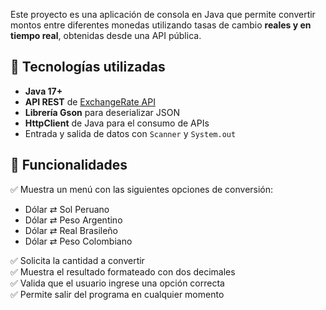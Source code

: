 
Este proyecto es una aplicación de consola en Java que permite convertir montos entre diferentes monedas utilizando tasas de cambio **reales y en tiempo real**, obtenidas desde una API pública.

## 🚀 Tecnologías utilizadas

- **Java 17+**
- **API REST** de [ExchangeRate API](https://www.exchangerate-api.com/)
- **Librería Gson** para deserializar JSON
- **HttpClient** de Java para el consumo de APIs
- Entrada y salida de datos con `Scanner` y `System.out`

## 🎯 Funcionalidades

✅ Muestra un menú con las siguientes opciones de conversión:
- Dólar ⇄ Sol Peruano  
- Dólar ⇄ Peso Argentino  
- Dólar ⇄ Real Brasileño  
- Dólar ⇄ Peso Colombiano

✅ Solicita la cantidad a convertir  
✅ Muestra el resultado formateado con dos decimales  
✅ Valida que el usuario ingrese una opción correcta  
✅ Permite salir del programa en cualquier momento  

